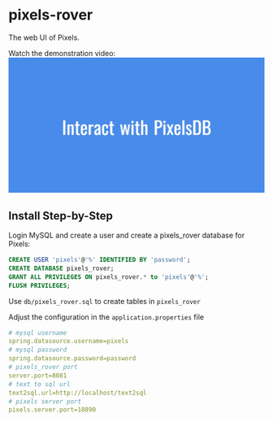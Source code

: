 # pixels-rover
The web UI of Pixels. 

Watch the demonstration video:
[![IMAGE](video/pixels-rover-720p-cover.png)](video/pixels-rover-720p.mp4)

## Install Step-by-Step
Login MySQL and create a user and create a pixels_rover database for Pixels:
```sql
CREATE USER 'pixels'@'%' IDENTIFIED BY 'password';
CREATE DATABASE pixels_rover;
GRANT ALL PRIVILEGES ON pixels_rover.* to 'pixels'@'%';
FLUSH PRIVILEGES;
```

Use `db/pixels_rover.sql` to create tables in `pixels_rover`

Adjust the configuration in the `application.properties` file

```yaml
# mysql username
spring.datasource.username=pixels
# mysql password
spring.datasource.password=password
# pixels_rover port
server.port=8081
# text to sql url
text2sql.url=http://localhost/text2sql
# pixels server port
pixels.server.port=18890
```

